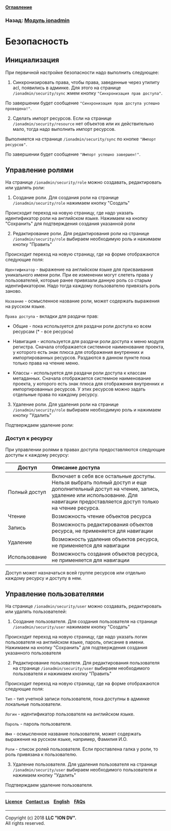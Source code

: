 #### [Оглавление](/docs/ru/index.md)

### Назад: [Модуль ionadmin](/docs/ru/3_modules_description/admin.md)

# Безопасность

## Инициализация

При первичной настройке безопасности надо выполнить следующее:

1) Синхронизировать права, чтобы права, заведенные через утилиту acl, появились в админке. Для этого на странице `/ionadmin/security/sync` жмем кнопку `"Синхронизация прав доступа"`.

По завершении будет сообщение `"Синхронизация прав доступа успешно проведена!"`.

2) Сделать импорт ресурсов. Если на странице `/ionadmin/security/resource` нет объектов или их действительно мало, тогда надо выполнить импорт ресурсов.

Выполняется на странице `/ionadmin/security/sync` по кнопке `"Импорт ресурсов"`.

По завершении будет сообщение `"Импорт успешно завершен!"`.

## Управление ролями

На странице `/ionadmin/security/role` можно создавать, редактировать или удалять роли:

1) Создание роли. Для создания роли на странице `/ionadmin/security/role` нажимаем кнопку "Создать"

Происходит переход на новую страницу, где надо указать идентификатор роли на английском языке. Нажимаем на кнопку "Сохранить" для подтверждения создания указанной роли

2) Редактирование роли. Для редактирования роли на странице `/ionadmin/security/role` выбираем необходимую роль и нажимаем кнопку "Править"

Происходит переход на новую страницу, где на форме отображаются следующие поля:

`Идентификатор` - выражение на английском языке для присваивания уникального имени роли. При ее изменении могут слететь права у пользователей, которые ранее привязали данную роль со старым идентификатором. Надо тогда каждому пользователю привязать роль заново.

`Название` - осмысленное название роли, может содержать выражения на русском языке.

`Права доступа` - вкладки для раздачи прав:
- Общие - пока используется для раздачи роли доступа ко всем ресурсам (* - все ресурсы)

- Навигация - используется для раздачи роли доступа к меню модуля регистра. Сначала отображается системное наименование проекта, у которого есть знак плюса для отображения внутренних и импортированных ресурсов. Раздаются в данном пункте пока только права на чтение меню.

- Классы - используется для раздачи роли доступа к классам метаданных. Сначала отображается системное наименование проекта, у которого есть знак плюса для отображения внутренних и импортированных ресурсов. У этих ресурсов можно задать отдельные права по каждому ресурсу.

3) Удаление роли. Для удаления роли на странице `/ionadmin/security/role` выбираем необходимую роль и нажимаем кнопку "Удалить"

Подтверждаем удаление роли:

### Доступ к ресурсу

 При управлении ролями в правах доступа предоставляются следующие доступы к каждому ресурсу:

| Доступ | Описание доступа |
|-----|:-----|
| Полный доступ | Включает в себя все остальные  доступы. Нельзя выбрать полный доступ и еще дополнительный доступ на чтение, запись, удаление или использование. Для навигации предоставляется доступ только на чтение ресурса. |
| Чтение | Возможность чтение объектов ресурса |
| Запись | Возможность редактирования объектов ресурса, не применяется для навигации |
| Удаление | Возможность удаления объектов ресурса, не применяется для навигации |
| Использование | Возможность создания объектов ресурса, не применяется для навигации |

Доступ может назначаться всей группе ресурсов или отдельно каждому ресурсу и доступу в нем.

## Управление пользователями

На странице `/ionadmin/security/user` можно создавать, редактировать или удалять пользователей:

1) Создание пользователя. Для создания пользователя на странице `/ionadmin/security/user` нажимаем кнопку "Создать"

Происходит переход на новую страницу, где надо указать логин пользователя на английском языке, пароль, описание в имени. Нажимаем на кнопку "Сохранить" для подтверждения создания указанного пользователя

2) Редактирование пользователя. Для редактирования пользователя на странице `/ionadmin/security/user` выбираем необходимого пользователя и нажимаем кнопку "Править"

Происходит переход на новую страницу, где на форме отображаются следующие поля:

`Тип` - тип учетной записи пользователя, пока доступны в админке локальные пользователи.

`Логин` - идентификатор пользователя на английском языке.

`Пароль` - пароль пользователя.

`Имя` - осмысленное название пользователя, может содержать выражения на русском языке, например, Фамилия И.О.

`Роли` - список ролей пользователя. Если проставлена галка у роли, то роль привязана к пользователю.

3) Удаление пользователя. Для удаления пользователя на странице `/ionadmin/security/user` выбираем необходимого пользователя и нажимаем кнопку "Удалить"

Подтверждаем удаление пользователя.

--------------------------------------------------------------------------  


 #### [Licence](/LICENCE.md)&ensp;  [Contact us](https://iondv.ru/index.html) &ensp;  [English](/docs/en/3_modules_description/admin_security.md) &ensp; [FAQs](/faqs.md)          



--------------------------------------------------------------------------  

Copyright (c) 2018 **LLC "ION DV".**   
All rights reserved. 

